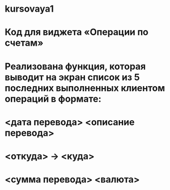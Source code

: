 # kursovaya1
# Код для виджета «Операции по счетам»

# Реализована функция, которая выводит на экран список из 5 последних выполненных клиентом операций в формате:
# <дата перевода> <описание перевода>
# <откуда> -> <куда>
# <сумма перевода> <валюта>
